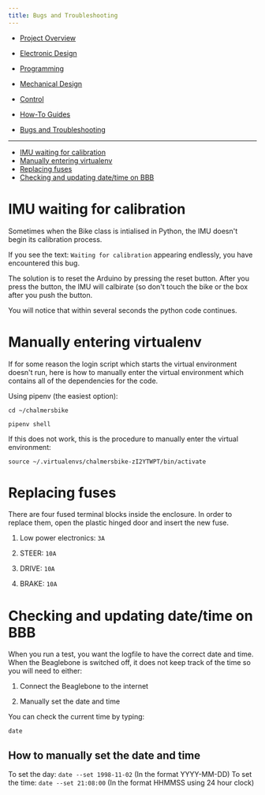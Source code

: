 ```yaml
---
title: Bugs and Troubleshooting
---
```


* [Project Overview](https://chalmersbike.github.io/pages/overview.html)

* [Electronic Design](https://chalmersbike.github.io/pages/electronics.html)

* [Programming](https://chalmersbike.github.io/pages/programming.html)

* [Mechanical Design](https://chalmersbike.github.io/pages/mechanical.html)

* [Control](https://chalmersbike.github.io/pages/control.html)

* [How-To Guides](https://chalmersbike.github.io/pages/howto/)

* [Bugs and Troubleshooting](https://chalmersbike.github.io/pages/bugs.html)
---

<!--ts-->
   * [IMU waiting for calibration](#imu-waiting-for-calibration)
   * [Manually entering virtualenv](#manually-entering-virtualenv)
   * [Replacing fuses](#replacing-fuses)
   * [Checking and updating date/time on BBB](#checking-and-updating-datetime-on-bbb)

<!-- Added by: Boaz Ash, at: 2018-08-10T16:46+02:00 -->

<!--te-->

# IMU waiting for calibration

Sometimes when the Bike class is intialised in Python, the IMU doesn't begin its calibration process.

If you see the text: `Waiting for calibration` appearing endlessly, you have encountered this bug.

The solution is to reset the Arduino by pressing the reset button. After you press the button, the IMU will calbirate (so don't touch the bike or the box after you push the button.

You will notice that within several seconds the python code continues.

# Manually entering virtualenv

If for some reason the login script which starts the virtual environment doesn't run, here is how to manually enter the virtual environment which contains all of the dependencies for the code.

Using pipenv (the easiest option):

`cd ~/chalmersbike`

`pipenv shell`

If this does not work, this is the procedure to manually enter the virtual environment:

`source ~/.virtualenvs/chalmersbike-zI2YTWPT/bin/activate`

# Replacing fuses

There are four fused terminal blocks inside the enclosure. In order to replace them, open the plastic hinged door and insert the new fuse.

1. Low power electronics: `3A`

2. STEER: `10A`

3. DRIVE: `10A`

4. BRAKE: `10A`

# Checking and updating date/time on BBB

When you run a test, you want the logfile to have the correct date and time. When the Beaglebone is switched off, it does not keep track of the time so you will need to either:

1. Connect the Beaglebone to the internet

2. Manually set the date and time

You can check the current time by typing: 

`date`

## How to manually set the date and time

To set the day: `date --set 1998-11-02` (In the format YYYY-MM-DD)
To set the time: `date --set 21:08:00` (In the format HHMMSS using 24 hour clock)
